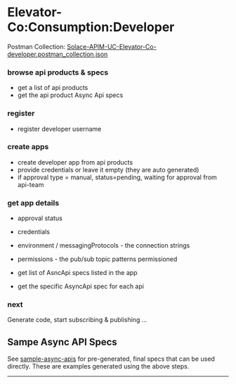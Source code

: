 # Elevator-Co:Consumption:Developer


Postman Collection: [Solace-APIM-UC-Elevator-Co-developer.postman_collection.json](./Solace-APIM-UC-Elevator-Co-developer.postman_collection.json)

### browse api products & specs

- get a list of api products
- get the api product Async Api specs

### register

- register developer username

### create apps

- create developer app from api products
- provide credentials or leave it empty (they are auto generated)
- if approval type = manual, status=pending, waiting for approval from api-team

### get app details

- approval status
- credentials
- environment / messagingProtocols - the connection strings
- permissions - the pub/sub topic patterns permissioned


- get list of AsncApi specs listed in the app


- get the specific AsyncApi spec for each api

### next
Generate code, start subscribing & publishing ...

## Sampe Async API Specs
See [sample-async-apis](./sample-async-apis) for pre-generated, final specs that can be used directly.
These are examples generated using the above steps.

---
